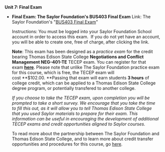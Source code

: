 **Unit 7: Final Exam** <span id="7"></span> 
-   **Final Exam: The Saylor Foundation's BUS403 Final Exam**
    Link: The Saylor Foundation's "<span>[BUS403 Final
    Exam](http://school.saylor.org/mod/quiz/view.php?id=848)"</span>  
      
     Instructions: You must be logged into your Saylor Foundation School
    account in order to access this exam.  If you do not yet have an
    account, you will be able to create one, free of charge, after
    clicking the link.   
      
     **Note**: This exam has been designed as a *practice exam* for the
    credit bearing Thomas Edison State College **Negotiations and
    Conflict Management NEG-401-TE** TECEP exam. You can register for
    that
    exam **[here](http://www2.tesc.edu/tecep.php?CourseCode=NEG-401)**.
    Please note that unlike The Saylor Foundation practice exam for this
    course, which is free, the TECEP exam will cost **$102.00. **Passing
    that exam will earn students **3 hours** of college credit, which
    can be applied to a Thomas Edison State College degree program, or
    potentially transfered to another college.  
      
     *If you choose to take the TECEP exam, upon completion you will be
    prompted to take a short survey. We encourage that you take the time
    to fill this out, as it will allow you to tell Thomas Edison State
    College that you used Saylor materials to prepare for their exam.
    This information can be useful in encouraging the development of
    additional TECEP exams and credit opportunities aligned to Saylor
    courses.*  
      
     To read more about the partnership between The Saylor Foundation
    and Thomas Edison State College, and to learn more about credit
    transfer opportunities and procedures for this course,
    go [here](http://www.saylor.org/student-credit-pathways/thomas-edison-state-college/).


